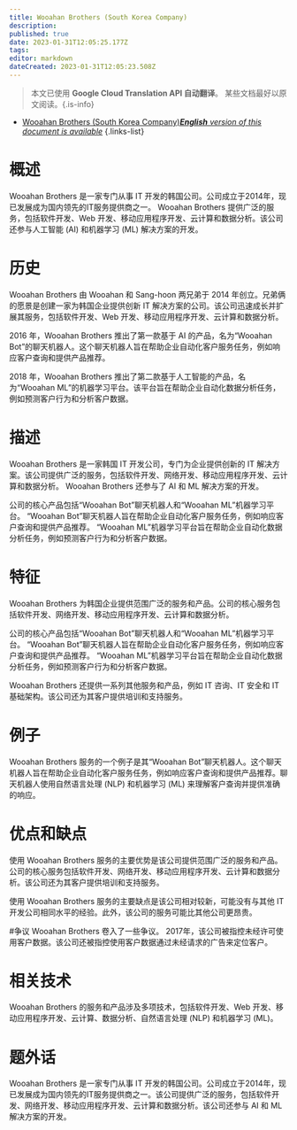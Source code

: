 ```yaml
---
title: Wooahan Brothers (South Korea Company)
description: 
published: true
date: 2023-01-31T12:05:25.177Z
tags: 
editor: markdown
dateCreated: 2023-01-31T12:05:23.508Z
---
```


> 本文已使用 **Google Cloud Translation API 自动翻译**。
某些文档最好以原文阅读。{.is-info}

- [Wooahan Brothers (South Korea Company)***English** version of this document is available*](/en/Knowledge-base/Dictionary/wooahan-brothers-south-korea-company)
{.links-list}


# 概述
Wooahan Brothers 是一家专门从事 IT 开发的韩国公司。公司成立于2014年，现已发展成为国内领先的IT服务提供商之一。 Wooahan Brothers 提供广泛的服务，包括软件开发、Web 开发、移动应用程序开发、云计算和数据分析。该公司还参与人工智能 (AI) 和机器学习 (ML) 解决方案的开发。

# 历史
Wooahan Brothers 由 Wooahan 和 Sang-hoon 两兄弟于 2014 年创立。兄弟俩的愿景是创建一家为韩国企业提供创新 IT 解决方案的公司。该公司迅速成长并扩展其服务，包括软件开发、Web 开发、移动应用程序开发、云计算和数据分析。

2016 年，Wooahan Brothers 推出了第一款基于 AI 的产品，名为“Wooahan Bot”的聊天机器人。这个聊天机器人旨在帮助企业自动化客户服务任务，例如响应客户查询和提供产品推荐。

2018 年，Wooahan Brothers 推出了第二款基于人工智能的产品，名为“Wooahan ML”的机器学习平台。该平台旨在帮助企业自动化数据分析任务，例如预测客户行为和分析客户数据。

# 描述
Wooahan Brothers 是一家韩国 IT 开发公司，专门为企业提供创新的 IT 解决方案。该公司提供广泛的服务，包括软件开发、网络开发、移动应用程序开发、云计算和数据分析。 Wooahan Brothers 还参与了 AI 和 ML 解决方案的开发。

公司的核心产品包括“Wooahan Bot”聊天机器人和“Wooahan ML”机器学习平台。 “Wooahan Bot”聊天机器人旨在帮助企业自动化客户服务任务，例如响应客户查询和提供产品推荐。 “Wooahan ML”机器学习平台旨在帮助企业自动化数据分析任务，例如预测客户行为和分析客户数据。

# 特征
Wooahan Brothers 为韩国企业提供范围广泛的服务和产品。公司的核心服务包括软件开发、网络开发、移动应用程序开发、云计算和数据分析。

公司的核心产品包括“Wooahan Bot”聊天机器人和“Wooahan ML”机器学习平台。 “Wooahan Bot”聊天机器人旨在帮助企业自动化客户服务任务，例如响应客户查询和提供产品推荐。 “Wooahan ML”机器学习平台旨在帮助企业自动化数据分析任务，例如预测客户行为和分析客户数据。

Wooahan Brothers 还提供一系列其他服务和产品，例如 IT 咨询、IT 安全和 IT 基础架构。该公司还为其客户提供培训和支持服务。

# 例子
Wooahan Brothers 服务的一个例子是其“Wooahan Bot”聊天机器人。这个聊天机器人旨在帮助企业自动化客户服务任务，例如响应客户查询和提供产品推荐。聊天机器人使用自然语言处理 (NLP) 和机器学习 (ML) 来理解客户查询并提供准确的响应。

# 优点和缺点
使用 Wooahan Brothers 服务的主要优势是该公司提供范围广泛的服务和产品。公司的核心服务包括软件开发、网络开发、移动应用程序开发、云计算和数据分析。该公司还为其客户提供培训和支持服务。

使用 Wooahan Brothers 服务的主要缺点是该公司相对较新，可能没有与其他 IT 开发公司相同水平的经验。此外，该公司的服务可能比其他公司更昂贵。

#争议
Wooahan Brothers 卷入了一些争议。 2017年，该公司被指控未经许可使用客户数据。该公司还被指控使用客户数据通过未经请求的广告来定位客户。

# 相关技术
Wooahan Brothers 的服务和产品涉及多项技术，包括软件开发、Web 开发、移动应用程序开发、云计算、数据分析、自然语言处理 (NLP) 和机器学习 (ML)。

# 题外话
Wooahan Brothers 是一家专门从事 IT 开发的韩国公司。公司成立于2014年，现已发展成为国内领先的IT服务提供商之一。该公司提供广泛的服务，包括软件开发、网络开发、移动应用程序开发、云计算和数据分析。该公司还参与 AI 和 ML 解决方案的开发。